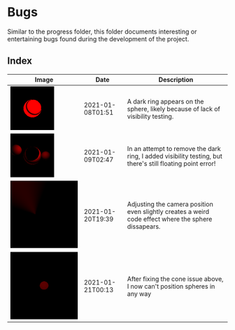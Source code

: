 # Bugs

Similar to the progress folder, this folder documents interesting or entertaining bugs found during the development of the project.

## Index

|                 Image                 |       Date       |    Description                                                                      |
|---------------------------------------|------------------|-------------------------------------------------------------------------------------|
|![001_ring.png](./001_ring.png)        | 2021-01-08T01:51 | A dark ring appears on the sphere, likely because of lack of visibility testing.
|![002_fp_error.png](./002_fp_error.png)| 2021-01-09T02:47 | In an attempt to remove the dark ring, I added visibility testing, but there's still floating point error!
|![003_cone.png](./003_cone.png)        | 2021-01-20T19:39 | Adjusting the camera position even slightly creates a weird code effect where the sphere dissapears.
|![004_position.png](./004_position.png)| 2021-01-21T00:13 | After fixing the cone issue above, I now can't position spheres in any way
